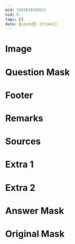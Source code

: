 ```yaml
---
mid: 1665834439822
nid: 0
tags: []
date: {{date}} {{time}}
---
```




# Image



# Question Mask



# Footer



# Remarks



# Sources



# Extra 1



# Extra 2



# Answer Mask



# Original Mask


